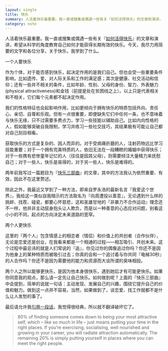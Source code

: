 ```yaml
---
layout: single
title: 快乐
summary: 人活着快乐最重要。我一直或搜集或偶遇一些有关『如何活得快乐』的文章和演讲，希望从科学的角度教育自己如何才能获得长期有效的快乐。今天，我尽力用简要的文字和各位分享，关于快乐，我学到了什么。
category: note
---
```


人活着快乐最重要。我一直或搜集或偶遇一些有关『[如何活得快乐](http://lesswrong.com/lw/4su/how_to_be_happy/)』的文章和演讲，希望从科学的角度教育自己如何才能获得长期有效的快乐。今天，我尽力用简要的文字和各位分享，关于快乐，我学到了什么。

一个人要快乐

作为个体，对于能否感到快乐，起决定作用的是我们自己。但也会受一些重要条件影响，比如遗传、爱、对人际关系和工作的满足感；其次是健康、社交活动和信仰；还有一些并不相关的条件，比如年龄、性别、父母的身份、智力、外表魅力(physical attractiveness)和金钱（前提是处在贫困线之上）。以上只是代表相关和不相关，它们每个元素都不起决定作用。

我们的性格特征也会起影响作用，比如更倾向于拥有快乐的特质包括外向、责任心、亲切、自尊和乐观。但有一点很重要，即便缺失它们中任何一条，也不意味着与快乐无缘，只不过需要多费点力，学习一些技能以辅助自己。比如内向性格的人，假如能够突破自我限制，学习并练习一些社交技巧，其结果极有可能让自己都对自己刮目相看。

获取快乐的方式是复杂的、因人而异的。对于受病痛折磨的人，注射药物远比学习技能重要；对于一个拥有完美特质的人，依旧无法在一段糟糕的婚姻中获得快乐；对于一些携有悲惨童年记忆的人（往往是因其父母），则需要倾注大量精力来抚慰自己；对于一些人，快乐是易得的，对于另一些人，快乐是难得的。

两年前我写过一篇题目为『[快乐三部曲](http://lzl.tumblr.com/post/11434329305/ted-happiness)』的文章，其中的方法我认为依然重要、有效，因此不在这里赘述。

除此之外，我最近又学到了一种方法，即来自罗永浩的最新名言『我爱这个世界』，我给这一类似自我暗示的方法取名为『向周遭投以善意』，无论遇到什么样的挑衅、找茬、碰瓷，都要心怀慈悲，这和圣雄甘地的『非暴力不合作运动』理念还不一样，他并非主动屈身抱头让人欺负，而是以一种善意的心态应对问题，别看这小小的不同，起点的方向决定未来道路的宽窄。

两个人更快乐

这里的『两个人』包含情感上的相恋者（情侣）和价值上的共创者（合作伙伴），无论是恋爱还是创业，在我看来都是一个相通的过程——相互吸引、共创未来。这个过程中最忌讳的就是人们常说的『追』，你见过你的偶像追过你吗？你还不是因为他身上的某种特质而被吸引过去；你真的会和一个追讨着与你共同『电梯30秒』的人合作吗？你还不是因为需要他的能力和资源而大谈所谓的臭味相投。

两个人之所以能够更快乐，是因为他本身很快乐，遇到她后才有可能更快乐。如果你同意我的观点，那么请一定先让自己快乐。如何做到呢？上面的『快乐三部曲』中会提到，简单的说就一句话：主动发现、发展自己的兴趣，围绕它提升自己的价值和魅力。做到这一点并不容易，当然，如果做到了，谈恋爱、找工作就都不是什么让人发愁的事了。

最后请允许我[引用一段话](http://oliveremberton.com/2014/life-is-a-game-this-is-your-strategy-guide/)，我觉得很经典，所以就不翻译破坏它了。

> 80% of finding someone comes down to being your most attractive self, which – like so much in life – just means putting your time in the right places. If you’re exercising, socialising, well nourished and growing in your career, you will radiate attraction automatically. The remaining 20% is simply putting yourself in places where you can meet the right people.
